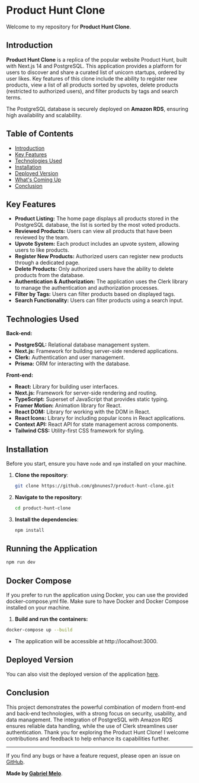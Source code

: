 # Product Hunt Clone

Welcome to my repository for **Product Hunt Clone**.

## Introduction

**Product Hunt Clone** is a replica of the popular website Product Hunt, built with Next.js 14 and PostgreSQL. This application provides a platform for users to discover and share a curated list of unicorn startups, ordered by user likes. Key features of this clone include the ability to register new products, view a list of all products sorted by upvotes, delete products (restricted to authorized users), and filter products by tags and search terms.

The PostgreSQL database is securely deployed on **Amazon RDS**, ensuring high availability and scalability.

## Table of Contents

- [Introduction](#introduction)
- [Key Features](#key-features)
- [Technologies Used](#technologies-used)
- [Installation](#installation)
- [Deployed Version](#deployed-version)
- [What's Coming Up](#whats-coming-up)
- [Conclusion](#conclusion)

## Key Features

- **Product Listing:** The home page displays all products stored in the PostgreSQL database, the list is sorted by the most voted products.
- **Reviewed Products:** Users can view all products that have been reviewed by the team.
- **Upvote System:** Each product includes an upvote system, allowing users to like products. 
- **Register New Products:** Authorized users can register new products through a dedicated page.
- **Delete Products:** Only authorized users have the ability to delete products from the database.
- **Authentication & Authorization:** The application uses the Clerk library to manage the authentication and authorization processes.
- **Filter by Tags:** Users can filter products based on displayed tags.
- **Search Functionality:** Users can filter products using a search input.

## Technologies Used

**Back-end:**

- **PostgreSQL:** Relational database management system.
- **Next.js:** Framework for building server-side rendered applications.
- **Clerk:** Authentication and user management.
- **Prisma:** ORM for interacting with the database.

**Front-end:**

- **React:** Library for building user interfaces.
- **Next.js:** Framework for server-side rendering and routing.
- **TypeScript:** Superset of JavaScript that provides static typing.
- **Framer Motion:** Animation library for React.
- **React DOM:** Library for working with the DOM in React.
- **React Icons:** Library for including popular icons in React applications.
- **Context API:** React API for state management across components.
- **Tailwind CSS:** Utility-first CSS framework for styling.

## Installation

Before you start, ensure you have `node` and `npm` installed on your machine. 

1. **Clone the repository**:
   
   ```bash
   git clone https://github.com/gbnunes7/product-hunt-clone.git
   ```

2. **Navigate to the repository**:

   ```bash
   cd product-hunt-clone
   ```

3. **Install the dependencies**:

   ```bash
   npm install
   ```

## Running the Application

  ```bash
  npm run dev
  ```

## Docker Compose

If you prefer to run the application using Docker, you can use the provided docker-compose.yml file. Make sure to have Docker and Docker Compose installed on your machine.

1. **Build and run the containers:**

```bash
docker-compose up --build
```

- The application will be accessible at http://localhost:3000.

## Deployed Version

You can also visit the deployed version of the application [here](https://product-hunt-clone-alpha.vercel.app).


## Conclusion

This project demonstrates the powerful combination of modern front-end and back-end technologies, with a strong focus on security, usability, and data management. The integration of PostgreSQL with Amazon RDS ensures reliable data handling, while the use of Clerk streamlines user authentication. Thank you for exploring the Product Hunt Clone! I welcome contributions and feedback to help enhance its capabilities further.

---

If you find any bugs or have a feature request, please open an issue on [GitHub](https://github.com/gbnunes7/product-hunt-clone/issues).

**Made by [Gabriel Melo](https://github.com/gbnunes7)**.
